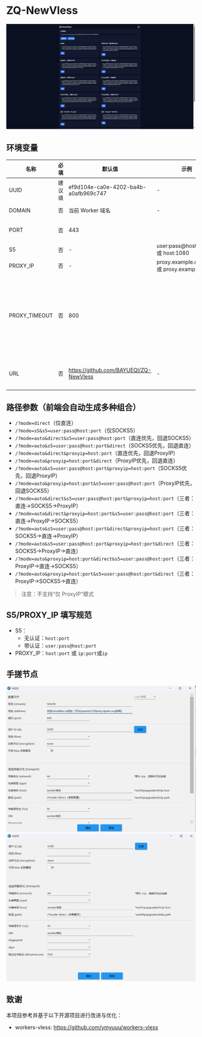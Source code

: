 # ZQ-NewVless
![v2rayN](3.png)


## 环境变量

| 名称 | 必填 | 默认值 | 示例 | 说明 |
| --- | --- | --- | --- | --- |
| UUID | 建议填 | ef9d104e-ca0e-4202-ba4b-a0afb969c747 | - | VLESS 用户 ID 和访问密码|
| DOMAIN | 否 | 当前 Worker 域名 | - | cloudflare优选域名 |
| PORT | 否 | 443 |  | cloudflare优选域名端口 |
| S5 | 否 | - | user:pass@host:1080 或 host:1080 | SOCKS5 |
| PROXY_IP | 否 | - | proxy.example.com:443或 proxy.example.com|反代cloudflare |
| PROXY_TIMEOUT | 否 | 800 |  | ProxyIP 首字节等待超时（毫秒），超时触发回退（如果proxyip优先的节点无法使用，可调节此值） |
| URL | 否 | https://github.com/BAYUEQI/ZQ-NewVless| - |输入UUID不正确会跳转到这个网址|





## 路径参数（前端会自动生成多种组合）

  * `/?mode=direct`（仅直连）
  * `/?mode=s5&s5=user:pass@host:port`（仅SOCKS5）
  * `/?mode=auto&direct&s5=user:pass@host:port`（直连优先，回退SOCKS5）
  * `/?mode=auto&s5=user:pass@host:port&direct`（SOCKS5优先，回退直连）
  * `/?mode=auto&direct&proxyip=host:port`（直连优先，回退ProxyIP）
  * `/?mode=auto&proxyip=host:port&direct`（ProxyIP优先，回退直连）
  * `/?mode=auto&s5=user:pass@host:port&proxyip=host:port`（SOCKS5优先，回退ProxyIP）
  * `/?mode=auto&proxyip=host:port&s5=user:pass@host:port`（ProxyIP优先，回退SOCKS5）
  * `/?mode=auto&direct&s5=user:pass@host:port&proxyip=host:port`（三者：直连→SOCKS5→ProxyIP）
  * `/?mode=auto&direct&proxyip=host:port&s5=user:pass@host:port`（三者：直连→ProxyIP→SOCKS5）
  * `/?mode=auto&s5=user:pass@host:port&direct&proxyip=host:port`（三者：SOCKS5→直连→ProxyIP）
  * `/?mode=auto&s5=user:pass@host:port&proxyip=host:port&direct`（三者：SOCKS5→ProxyIP→直连）
  * `/?mode=auto&proxyip=host:port&direct&s5=user:pass@host:port`（三者：ProxyIP→直连→SOCKS5）
  * `/?mode=auto&proxyip=host:port&s5=user:pass@host:port&direct`（三者：ProxyIP→SOCKS5→直连）

> 注意：不支持“仅 ProxyIP”模式

## S5/PROXY_IP 填写规范

- S5：
  - 无认证：`host:port`
  - 带认证：`user:pass@host:port`
- PROXY_IP：`host:port` 或 `ip:port`或`ip`

## 手搓节点
![v2rayN](1.png)
![nekobox](2.png)
## 致谢

本项目参考并基于以下开源项目进行改进与优化：
- workers-vless: https://github.com/ymyuuu/workers-vless
